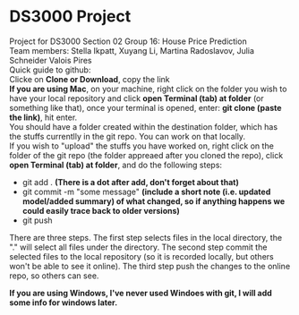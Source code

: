 # DS3000 Project
Project for DS3000 Section 02 Group 16: House Price Prediction <br />
Team members: Stella Ikpatt, Xuyang Li, Martina Radoslavov, Julia Schneider Valois Pires <br />
Quick guide to github: <br />
Clicke on **Clone or Download**, copy the link <br />
**If you are using Mac**, on your machine, right click on the folder you wish to have your local repository and click **open Terminal (tab) at folder** (or something like that), once your terminal is opened, enter: **git clone (paste the link)**, hit enter. <br />
You should have a folder created within the destination folder, which has the stuffs currentlly in the git repo. You can work on that locally. <br />
If you wish to "upload" the stuffs you have worked on, right click on the folder of the git repo (the folder appreaed after you cloned the repo), click **open Terminal (tab) at folder**, and do the following steps:
* git add . **(There is a dot after add, don't forget about that)**
* git commit -m "some message" **(include a short note (i.e. updated model/added summary) of what changed, so if anything happens we could easily trace back to older versions)**
* git push

There are three steps. The first step selects files in the local directory, the "." will select all files under the directory. The second step commit the selected files to the local repository (so it is recorded locally, but others won't be able to see it online). The third step push the changes to the online repo, so others can see. <br />

**If you are using Windows, I've never used Windoes with git, I will add some info for windows later.**
